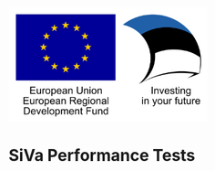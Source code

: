 <img src="doc/img/eu_regional_development_fund_horizontal.jpg" width="350" height="200" alt="European Union European Regional Development Fund"></img>

# SiVa Performance Tests
